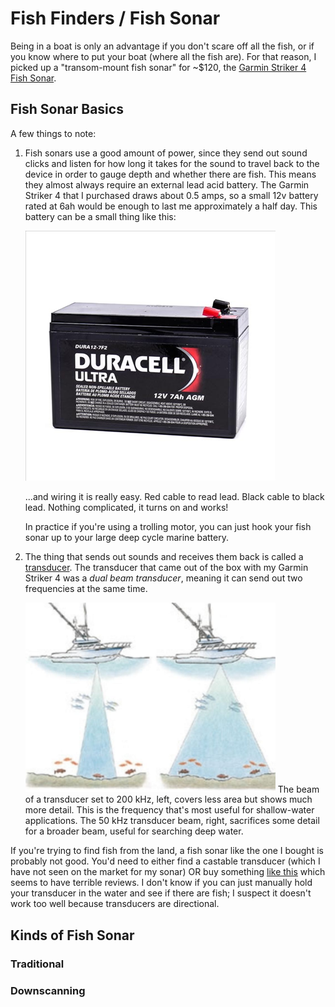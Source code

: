 # Fish Finders / Fish Sonar

Being in a boat is only an advantage if you don't scare off all the fish, or if
you know where to put your boat (where all the fish are). For that reason, I
picked up a "transom-mount fish sonar" for ~$120, the [Garmin Striker 4 Fish
Sonar](https://www.amazon.com/Garmin-010-01550-00-Striker-4/dp/B017NI17HQ).

## Fish Sonar Basics

A few things to note:

1. Fish sonars use a good amount of power, since they send out sound clicks and
   listen for how long it takes for the sound to travel back to the device in
   order to gauge depth and whether there are fish. This means they almost
   always require an external lead acid battery. The Garmin Striker 4 that I
   purchased draws about 0.5 amps, so a small 12v battery rated at 6ah would be
   enough to last me approximately a half day. This battery can be a small thing
   like this:

   ![A small lead-acid battery](./img/lead_acid_battery.jpg)

   ...and wiring it is really easy. Red cable to read lead. Black cable to black
   lead. Nothing complicated, it turns on and works!

   In practice if you're using a trolling motor, you can just hook your fish
   sonar up to your large deep cycle marine battery.

2. The thing that sends out sounds and receives them back is called a
   [transducer](). The transducer that came out of the box with my Garmin
   Striker 4 was a _dual beam transducer_, meaning it can send out two
   frequencies at the same time.

   <img alt="Transducer Frequencies" src="./img/200khz_vs_50khz.png" width="400">
   The beam of a transducer set to 200 kHz, left, covers less area but shows
   much more detail. This is the frequency that's most useful for shallow-water
   applications. The 50 kHz transducer beam, right, sacrifices some detail for a
   broader beam, useful for searching deep water.


If you're trying to find fish from the land, a fish sonar like the one I bought
is probably not good. You'd need to either find a castable transducer (which I
have not seen on the market for my sonar) OR buy something [like
this](https://www.amazon.com/iBobber-Wireless-Bluetooth-Android-devices/dp/B00LEA2FS0)
which seems to have terrible reviews. I don't know if you can just manually hold
your transducer in the water and see if there are fish; I suspect it doesn't
work too well because transducers are directional.

## Kinds of Fish Sonar

### Traditional

### Downscanning
